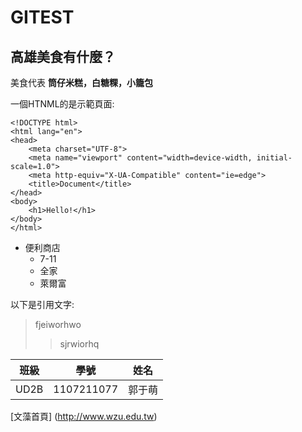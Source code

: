 
# GITEST

## 高雄美食有什麼？


美食代表 **筒仔米糕，白糖粿，小籠包**

一個HTNML的是示範頁面:

    <!DOCTYPE html>
    <html lang="en">
    <head>
        <meta charset="UTF-8">
        <meta name="viewport" content="width=device-width, initial-scale=1.0">
        <meta http-equiv="X-UA-Compatible" content="ie=edge">
        <title>Document</title>
    </head>
    <body>
        <h1>Hello!</h1>
    </body>
    </html>
    
* 便利商店
  * 7-11
  * 全家
  * 萊爾富
  
 以下是引用文字:
 >fjeiworhwo
 >>sjrwiorhq
 
|班級|   學號    | 姓名 |
|----|----------|------|
|UD2B|1107211077|郭于萌|


[文藻首頁] (http://www.wzu.edu.tw)
